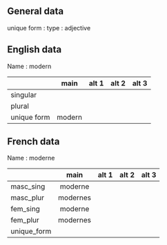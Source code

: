 ## General data

unique form :
type : adjective

## English data

Name : modern

|             |  main  | alt 1 | alt 2 | alt 3 |
| :---------- | :----: | :---: | :---: | ----- |
| singular    |        |       |       |       |
| plural      |        |       |       |       |
| unique form | modern |       |       |       |

## French data

Name : moderne

|             |   main   | alt 1 | alt 2 | alt 3 |
| :---------- | :------: | :---: | :---: | :---: |
| masc_sing   | moderne  |       |       |       |
| masc_plur   | modernes |       |       |       |
| fem_sing    | moderne  |       |       |       |
| fem_plur    | modernes |       |       |       |
| unique_form |          |       |       |       |


